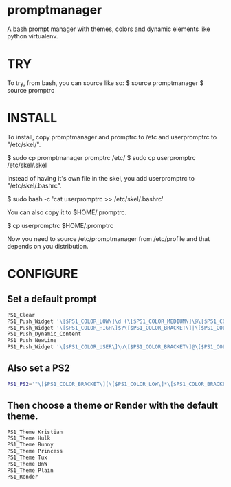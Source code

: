 promptmanager
=============

A bash prompt manager with themes, colors and dynamic elements like python
virtualenv.

TRY
===

To try, from bash, you can source like so:
$ source promptmanager
$ source promptrc

INSTALL
=======

To install, copy promptmanager and promptrc to /etc and userpromptrc to
"/etc/skel/".

$ sudo cp promptmanager promptrc /etc/
$ sudo cp userpromptrc /etc/skel/.skel

Instead of having it's own file in the skel, you add userpromptrc to
"/etc/skel/.bashrc".

$ sudo bash -c 'cat userpromptrc >> /etc/skel/.bashrc'

You can also copy it to $HOME/.promptrc.

$ cp userpromptrc $HOME/.promptrc

Now you need to source /etc/promptmanager from /etc/profile and that depends on
you distribution.

CONFIGURE
=========

Set a default prompt
--------------------

```bash
PS1_Clear
PS1_Push_Widget '\[$PS1_COLOR_LOW\]\d (\[$PS1_COLOR_MEDIUM\]\@\[$PS1_COLOR_LOW\]) on tty\l'
PS1_Push_Widget '\[$PS1_COLOR_HIGH\]$?\[$PS1_COLOR_BRACKET\]|\[$PS1_COLOR_HIGH\]\j\[$PS1_COLOR_LOW\]zZ'
PS1_Push_Dynamic_Content
PS1_Push_NewLine
PS1_Push_Widget '\[$PS1_COLOR_USER\]\u\[$PS1_COLOR_BRACKET\]@\[$PS1_COLOR_HOST\]\h \[$PS1_COLOR_MEDIUM\]\W'
```

Also set a PS2
--------------
```bash
PS1_PS2='"\[$PS1_COLOR_BRACKET\][\[$PS1_COLOR_LOW\]*\[$PS1_COLOR_BRACKET\]>\[$rst\] "'
```

Then choose a theme or Render with the default theme.
-----------------------------------------------------
```bash
PS1_Theme Kristian
PS1_Theme Hulk
PS1_Theme Bunny
PS1_Theme Princess
PS1_Theme Tux
PS1_Theme BnW
PS1_Theme Plain
PS1_Render
```
